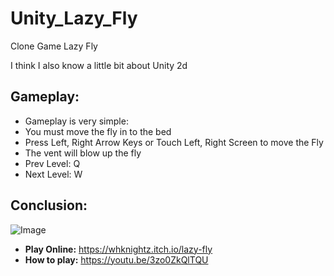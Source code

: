 # Unity_Lazy_Fly

Clone Game Lazy Fly

I think I also know a little bit about Unity 2d <br />

## Gameplay:

- Gameplay is very simple: <br />
- You must move the fly in to the bed <br />
- Press Left, Right Arrow Keys or Touch Left, Right Screen to move the Fly <br />
- The vent will blow up the fly <br />
- Prev Level: Q <br />
- Next Level: W <br />

## Conclusion:

![Image](https://i.imgur.com/p2SBRGv.png) <br />

- <b>Play Online:</b> https://whknightz.itch.io/lazy-fly <br />
- <b>How to play:</b> https://youtu.be/3zo0ZkQlTQU <br />
